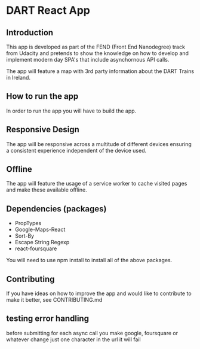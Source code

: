 # DART React App

## Introduction

This app is developed as part of the FEND (Front End Nanodegree) track from Udacity and pretends to show the knowledge on how to develop and implement modern day SPA's that include asynchornous API calls.

The app will feature a map with 3rd party information about the DART Trains in Ireland.

## How to run the app

In order to run the app you will have to build the app.

## Responsive Design

The app will be responsive across a multitude of different devices ensuring a consistent experience independent of the device used.

## Offline

The app will feature the usage of a service worker to cache visited pages and make these available offline.

## Dependencies (packages)

- PropTypes
- Google-Maps-React
- Sort-By
- Escape String Regexp
- react-foursquare

You will need to use npm install to install all of the above packages.

## Contributing

If you have ideas on how to improve the app and would like to contribute to make it better, see CONTRIBUTING.md


## testing error handling

before submitting for each async call you make google, foursquare or whatever
change just one character in the url
it will fail
